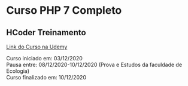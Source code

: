 # Curso PHP 7 Completo
## HCoder Treinamento

[Link do Curso na Udemy](https://www.udemy.com/course/curso-php-7-online/)

Curso iniciado em: 03/12/2020  
Pausa entre: 08/12/2020-10/12/2020 (Prova e Estudos da faculdade de Ecologia)  
Curso finalizado em: 10/12/2020
